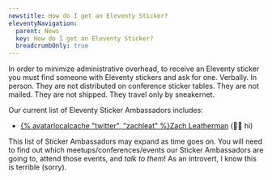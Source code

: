 ```yaml
---
newstitle: How do I get an Eleventy Sticker?
eleventyNavigation:
  parent: News
  key: How do I get an Eleventy Sticker?
  breadcrumbOnly: true
---
```

In order to minimize administrative overhead, to receive an Eleventy sticker you must find someone with Eleventy stickers and ask for one. Verbally. In person. They are not distributed on conference sticker tables. They are not mailed. They are not shipped. They travel only by sneakernet.

Our current list of Eleventy Sticker Ambassadors includes:

* [{% avatarlocalcache "twitter", "zachleat" %}Zach Leatherman](https://zachleat.com/)  (👋🏻 hi)

This list of Sticker Ambassadors may expand as time goes on. You will need to find out which meetups/conferences/events our Sticker Ambassadors are going to, attend those events, and _talk to them_! As an introvert, I know this is terrible (sorry).